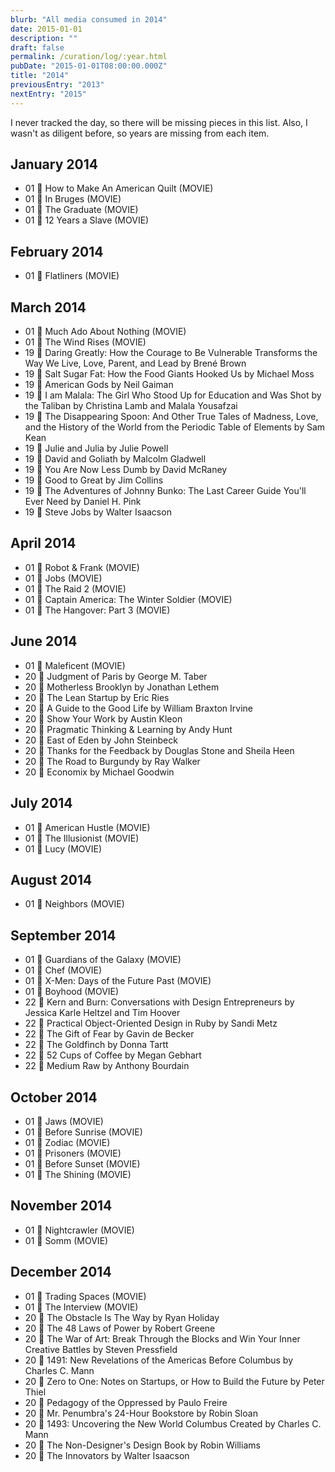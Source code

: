 ```yaml
---
blurb: "All media consumed in 2014"
date: 2015-01-01
description: ""
draft: false
permalink: /curation/log/:year.html
pubDate: "2015-01-01T08:00:00.000Z"
title: "2014"
previousEntry: "2013"
nextEntry: "2015"
---
```


I never tracked the day, so there will be missing pieces in this list.
Also, I wasn't as diligent before, so years are missing from each item.

## January 2014

- 01 🎥 How to Make An American Quilt (MOVIE)
- 01 🎥 In Bruges (MOVIE)
- 01 🎥 The Graduate (MOVIE)
- 01 🎥 12 Years a Slave (MOVIE)

## February 2014

- 01 🎥 Flatliners (MOVIE)

## March 2014

- 01 🎥 Much Ado About Nothing (MOVIE)
- 01 🎥 The Wind Rises (MOVIE)
- 19 📕 Daring Greatly: How the Courage to Be Vulnerable Transforms the Way We Live, Love, Parent, and Lead by Brené Brown
- 19 📕 Salt Sugar Fat: How the Food Giants Hooked Us by Michael Moss
- 19 📕 American Gods by Neil Gaiman
- 19 📕 I am Malala: The Girl Who Stood Up for Education and Was Shot by the Taliban by Christina Lamb and Malala Yousafzai
- 19 📕 The Disappearing Spoon: And Other True Tales of Madness, Love, and the History of the World from the Periodic Table of Elements by Sam Kean
- 19 📕 Julie and Julia by Julie Powell
- 19 📕 David and Goliath by Malcolm Gladwell
- 19 📕 You Are Now Less Dumb by David McRaney
- 19 📕 Good to Great by Jim Collins
- 19 📕 The Adventures of Johnny Bunko: The Last Career Guide You'll Ever Need by Daniel H. Pink
- 19 📕 Steve Jobs by Walter Isaacson

## April 2014

- 01 🎥 Robot & Frank (MOVIE)
- 01 🎥 Jobs (MOVIE)
- 01 🎥 The Raid 2 (MOVIE)
- 01 🎥 Captain America: The Winter Soldier (MOVIE)
- 01 🎥 The Hangover: Part 3 (MOVIE)

## June 2014

- 01 🎥 Maleficent (MOVIE)
- 20 📕 Judgment of Paris by George M. Taber
- 20 📕 Motherless Brooklyn by Jonathan Lethem
- 20 📕 The Lean Startup by Eric Ries
- 20 📕 A Guide to the Good Life by William Braxton Irvine
- 20 📕 Show Your Work by Austin Kleon
- 20 📕 Pragmatic Thinking & Learning by Andy Hunt
- 20 📕 East of Eden by John Steinbeck
- 20 📕 Thanks for the Feedback by Douglas Stone and Sheila Heen
- 20 📕 The Road to Burgundy by Ray Walker
- 20 📕 Economix by Michael Goodwin

## July 2014

- 01 🎥 American Hustle (MOVIE)
- 01 🎥 The Illusionist (MOVIE)
- 01 🎥 Lucy (MOVIE)

## August 2014

- 01 🎥 Neighbors (MOVIE)

## September 2014

- 01 🎥 Guardians of the Galaxy (MOVIE)
- 01 🎥 Chef (MOVIE)
- 01 🎥 X-Men: Days of the Future Past (MOVIE)
- 01 🎥 Boyhood (MOVIE)
- 22 📕 Kern and Burn: Conversations with Design Entrepreneurs by Jessica Karle Heltzel and Tim Hoover
- 22 📕 Practical Object-Oriented Design in Ruby by Sandi Metz
- 22 📕 The Gift of Fear by Gavin de Becker
- 22 📕 The Goldfinch by Donna Tartt
- 22 📕 52 Cups of Coffee by Megan Gebhart
- 22 📕 Medium Raw by Anthony Bourdain

## October 2014

- 01 🎥 Jaws (MOVIE)
- 01 🎥 Before Sunrise (MOVIE)
- 01 🎥 Zodiac (MOVIE)
- 01 🎥 Prisoners (MOVIE)
- 01 🎥 Before Sunset (MOVIE)
- 01 🎥 The Shining (MOVIE)

## November 2014

- 01 🎥 Nightcrawler (MOVIE)
- 01 🎥 Somm (MOVIE)

## December 2014

- 01 🎥 Trading Spaces (MOVIE)
- 01 🎥 The Interview (MOVIE)
- 20 📕 The Obstacle Is The Way by Ryan Holiday
- 20 📕 The 48 Laws of Power by Robert Greene
- 20 📕 The War of Art: Break Through the Blocks and Win Your Inner Creative Battles by Steven Pressfield
- 20 📕 1491: New Revelations of the Americas Before Columbus by Charles C. Mann
- 20 📕 Zero to One: Notes on Startups, or How to Build the Future by Peter Thiel
- 20 📕 Pedagogy of the Oppressed by Paulo Freire
- 20 📕 Mr. Penumbra's 24-Hour Bookstore by Robin Sloan
- 20 📕 1493: Uncovering the New World Columbus Created by Charles C. Mann
- 20 📕 The Non-Designer's Design Book by Robin Williams
- 20 📕 The Innovators by Walter Isaacson
